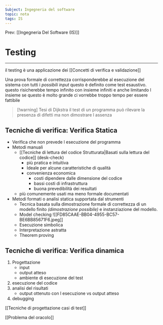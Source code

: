 ```yaml
---
Subject: Ingegneria del software
topic: nota
tags: IS
---
```


Prev: [[Ingegneria Del Software (IS)]]

# Testing
---
il testing è una applicazione dei  [[Concetti di verifica e validazione]]

Una prova formale di correttezza corrisponderebbe al esecuzione del sistema con tutti i _possibili input_ questo è definito come test esaustivo. questo risicherebbe tempo infinito con insieme infiniti e anche limitando l insieme se questo è molto grande ci vorrebbe troppo tempo per essere fattibile 


>[!warning] Tesi di Dijkstra
il test di un programma può rilevare la presenza di difetti ma non dimostrare l assenza 


## Tecniche di verifica: Verifica Statica
- Verifica che non prevede l esecuzione del programma
- Metodi manuali 
	- [[Tecniche di lettura del codice Strutturata|Basati sulla lettura del codice]] (desk-check)
		- più pratica e intuitiva 
		- Ideale per alcune caratteristiche di qualità
		- convenienza economica 
			- costi dipendere dalle dimensione del codice 
			- bassi costi di infrastruttura
			- buona prevedibilità dei resultati
	- più comunemente usati ma  meno formale documentati 
- Metodi formati o analisi statica supportata dal strumenti 
	- Tecnica basata sulla dimostrazione formale di correttezza di un modello finito _(dimostrazione possibile)_ e instanziazione del modello.
	- Model checking 
		![[FD85CAAE-BB04-4955-BC57-BE6BB85671F6.jpeg]]
	- Esecuzione simbolica
	- Interpretazione astratta
	- Theorem proving 
	
## Tecniche di verifica: Verifica dinamica
1. Progettazione 
	- input 
	- output atteso 
	- ambiente di esecuzione del test 
2. esecuzione del codice
3. analisi del risultati
	- output ottenuto con l esecuzione vs output atteso
4. debugging



 [[Tecniche di progettazione casi di test]]


[[Problema del oracolo]]
 


